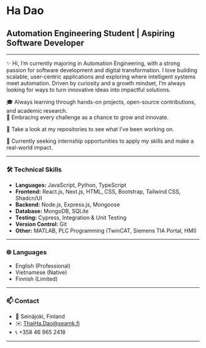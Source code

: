 # Ha Dao

## Automation Engineering Student | Aspiring Software Developer

---

✨ Hi, I’m currently majoring in Automation Engineering, with a strong passion for software development and digital transformation. I love building scalable, user-centric applications and exploring where intelligent systems meet automation. Driven by curiosity and a growth mindset, I’m always looking for ways to turn innovative ideas into impactful solutions.

🎓 Always learning through hands-on projects, open-source contributions, and academic research.  
🚀 Embracing every challenge as a chance to grow and innovate.

📁 Take a look at my repositories to see what I’ve been working on.

🌱 Currently seeking internship opportunities to apply my skills and make a real-world impact.

---

### 🛠️ Technical Skills

- **Languages:** JavaScript, Python, TypeScript
- **Frontend:** React.js, Next.js, HTML, CSS, Bootstrap, Tailwind CSS, Shadcn/UI
- **Backend:** Node.js, Express.js, Mongoose
- **Database:** MongoDB, SQLite
- **Testing:** Cypress, Integration & Unit Testing
- **Version Control:** Git
- **Other:** MATLAB, PLC Programming (TwinCAT, Siemens TIA Portal, HMI)

---

### 🌐 Languages

- English (Professional)
- Vietnamese (Native)
- Finnish (Limited)

---

### 📫 Contact

- 📍 Seinäjoki, Finland
- ✉️ ThaiHa.Dao@seamk.fi
- 📞 +358 46 965 2418

---
